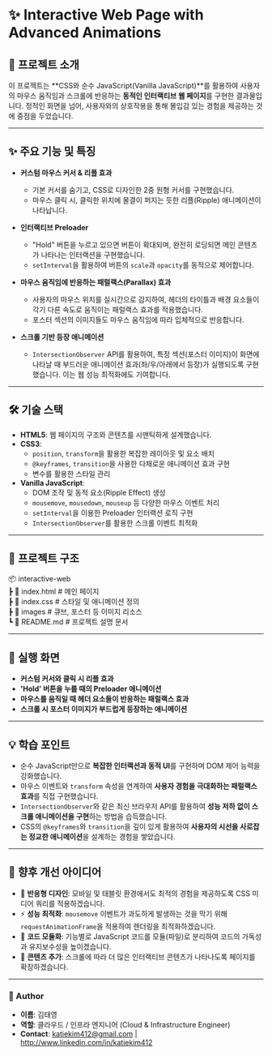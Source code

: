 # ✨ Interactive Web Page with Advanced Animations

## 📌 프로젝트 소개
이 프로젝트는 **CSS와 순수 JavaScript(Vanilla JavaScript)**를 활용하여 사용자의 마우스 움직임과 스크롤에 반응하는 **동적인 인터랙티브 웹 페이지**를 구현한 결과물입니다.
정적인 화면을 넘어, 사용자와의 상호작용을 통해 몰입감 있는 경험을 제공하는 것에 중점을 두었습니다.

---

## ✨ 주요 기능 및 특징

- **커스텀 마우스 커서 & 리플 효과**
  - 기본 커서를 숨기고, CSS로 디자인한 2중 원형 커서를 구현했습니다.
  - 마우스 클릭 시, 클릭한 위치에 물결이 퍼지는 듯한 리플(Ripple) 애니메이션이 나타납니다.

- **인터랙티브 Preloader**
  - "Hold" 버튼을 누르고 있으면 버튼이 확대되며, 완전히 로딩되면 메인 콘텐츠가 나타나는 인터랙션을 구현했습니다.
  - `setInterval`을 활용하여 버튼의 `scale`과 `opacity`를 동적으로 제어합니다.

- **마우스 움직임에 반응하는 패럴랙스(Parallax) 효과**
  - 사용자의 마우스 위치를 실시간으로 감지하여, 헤더의 타이틀과 배경 요소들이 각기 다른 속도로 움직이는 패럴랙스 효과를 적용했습니다.
  - 포스터 섹션의 이미지들도 마우스 움직임에 따라 입체적으로 반응합니다.

- **스크롤 기반 등장 애니메이션**
  - `IntersectionObserver` API를 활용하여, 특정 섹션(포스터 이미지)이 화면에 나타날 때 부드러운 애니메이션 효과(좌/우/아래에서 등장)가 실행되도록 구현했습니다. 이는 웹 성능 최적화에도 기여합니다.

---

## 🛠 기술 스택
- **HTML5**: 웹 페이지의 구조와 콘텐츠를 시맨틱하게 설계했습니다.
- **CSS3**:
  - `position`, `transform`을 활용한 복잡한 레이아웃 및 요소 배치
  - `@keyframes`, `transition`을 사용한 다채로운 애니메이션 효과 구현
  - 변수를 활용한 스타일 관리
- **Vanilla JavaScript**:
  - DOM 조작 및 동적 요소(Ripple Effect) 생성
  - `mousemove`, `mousedown`, `mouseup` 등 다양한 마우스 이벤트 처리
  - `setInterval`을 이용한 Preloader 인터랙션 로직 구현
  - `IntersectionObserver`를 활용한 스크롤 이벤트 최적화

---

## 📂 프로젝트 구조  
📦 interactive-web  
┣ 📜 index.html        # 메인 페이지  
┣ 📜 index.css         # 스타일 및 애니메이션 정의  
┣ 📂 images             # 큐브, 포스터 등 이미지 리소스  
┗ 📜 README.md         # 프로젝트 설명 문서  

---

## 📸 실행 화면

- **커스텀 커서와 클릭 시 리플 효과**
- **'Hold' 버튼을 누를 때의 Preloader 애니메이션**
- **마우스를 움직일 때 헤더 요소들이 반응하는 패럴랙스 효과**
- **스크롤 시 포스터 이미지가 부드럽게 등장하는 애니메이션**

---

## 💡 학습 포인트
- 순수 JavaScript만으로 **복잡한 인터랙션과 동적 UI**를 구현하며 DOM 제어 능력을 강화했습니다.
- 마우스 이벤트와 `transform` 속성을 연계하여 **사용자 경험을 극대화하는 패럴랙스 효과**를 직접 구현했습니다.
- `IntersectionObserver`와 같은 최신 브라우저 API를 활용하여 **성능 저하 없이 스크롤 애니메이션을 구현**하는 방법을 습득했습니다.
- CSS의 `@keyframes`와 `transition`을 깊이 있게 활용하여 **사용자의 시선을 사로잡는 정교한 애니메이션**을 설계하는 경험을 쌓았습니다.

---

## 📌 향후 개선 아이디어
- 📱 **반응형 디자인**: 모바일 및 태블릿 환경에서도 최적의 경험을 제공하도록 CSS 미디어 쿼리를 적용하겠습니다.
- ⚡️ **성능 최적화**: `mousemove` 이벤트가 과도하게 발생하는 것을 막기 위해 `requestAnimationFrame`을 적용하여 렌더링을 최적화하겠습니다.
- 🧩 **코드 모듈화**: 기능별로 JavaScript 코드를 모듈(파일)로 분리하여 코드의 가독성과 유지보수성을 높이겠습니다.
- 📜 **콘텐츠 추가**: 스크롤에 따라 더 많은 인터랙티브 콘텐츠가 나타나도록 페이지를 확장하겠습니다.

---

### 👤 Author
- **이름**: 김태영
- **역할**: 클라우드 / 인프라 엔지니어 (Cloud & Infrastructure Engineer)
- **Contact**: katiekim412@gmail.com | http://www.linkedin.com/in/katiekim412
